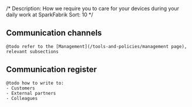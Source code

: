 /*
Description: How we require you to care for your devices during your daily work at SparkFabrik
Sort: 10
*/

## Communication channels

    @todo refer to the [Management](/tools-and-policies/management page), relevant subsections

## Communication register

    @todo how to write to:
    - Customers
    - External partners
    - Colleagues


